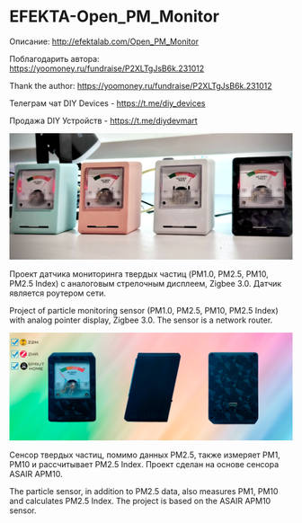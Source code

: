 # EFEKTA-Open_PM_Monitor

Описание: http://efektalab.com/Open_PM_Monitor

Поблагодарить автора: https://yoomoney.ru/fundraise/P2XLTgJsB6k.231012

Thank the author: https://yoomoney.ru/fundraise/P2XLTgJsB6k.231012

Телеграм чат DIY Devices - https://t.me/diy_devices

Продажа DIY Устройств - https://t.me/diydevmart

![EFEKTA Open PM Monitor](https://raw.githubusercontent.com/smartboxchannel/EFEKTA-Open_PM_Monitor/refs/heads/main/IMAGES/1.png)

Проект датчика мониторинга твердых частиц (PM1.0, PM2.5, PM10, PM2.5 Index) с аналоговым стрелочным дисплеем, Zigbee 3.0. Датчик является роутером сети.

Project of particle monitoring sensor (PM1.0, PM2.5, PM10, PM2.5 Index) with analog pointer display, Zigbee 3.0. The sensor is a network router.

![EFEKTA Open PM Monitor](https://raw.githubusercontent.com/smartboxchannel/EFEKTA-Open_PM_Monitor/refs/heads/main/IMAGES/123.png)

Сенсор твердых частиц, помимо данных PM2.5, также измеряет PM1, PM10 и рассчитывает PM2.5 Index. Проект сделан на основе сенсора ASAIR APM10.

The particle sensor, in addition to PM2.5 data, also measures PM1, PM10 and calculates PM2.5 Index. The project is based on the ASAIR APM10 sensor.



